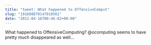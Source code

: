 ```yaml
---
title: "tweet: What happened to OffensiveComput"
slug: "191688870147010561"
date: "2012-04-16T00:46:02+00:00"
---
```

What happened to OffensiveComputing? @ocomputing seems to have pretty much  disappeared as well...